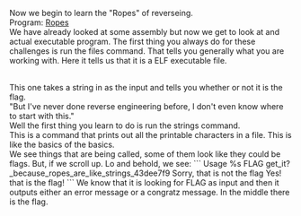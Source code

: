 <p>Now we begin to learn the "Ropes" of reverseing.<br>
Program: <a href="https://github.com/zetheroth/Cyberstakes2016/blob/master/Reverse_Engineering/Ropes/ropes">Ropes</a>
<br>
We have already looked at some assembly but now we get to look at and actual executable program.
The first thing you always do for these challenges is run the files command.  That tells you generally what you are working with.
Here it tells us that it is a ELF executable file.
<p>
<br>
This one takes a string in as the input and tells you whether or not it is the flag.
<br>
"But I've never done reverse engineering before, I don't even know where to start with this."
<br>Well the first thing you learn to do is run the strings command. <br>
This is a command that prints out all the printable characters in a file.  This is like the basics of the basics. <br>
We see things that are being called, some of them look like they could be flags. But, if we scroll up. Lo and behold, we see:
```
Usage %s FLAG
get_it?_because_ropes_are_like_strings_43dee7f9
Sorry, that is not the flag
Yes! that is the flag!
```
We know that it is looking for FLAG as input and then it outputs either an error message or a congratz message. In the middle there is the 
flag.


